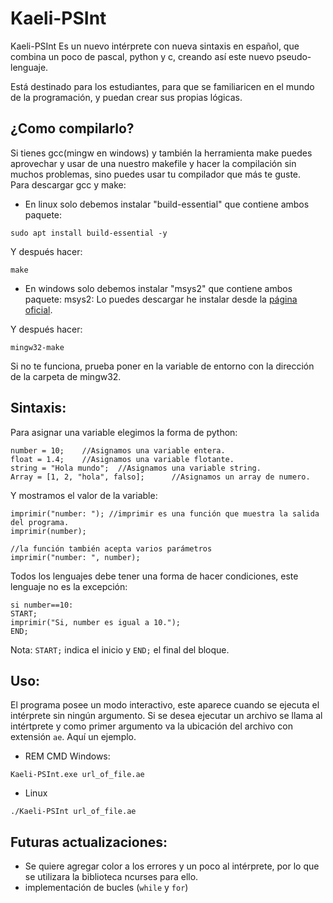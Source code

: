 # Kaeli-PSInt

Kaeli-PSInt Es un nuevo intérprete con nueva sintaxis en español, que combina un poco de pascal, python y c, creando así este nuevo pseudo-lenguaje.<br>

Está destinado para los estudiantes, para que se familiaricen en el mundo de la programación, y puedan crear sus propias lógicas.
## ¿Como compilarlo?

Si tienes gcc(mingw en windows) y también la herramienta make puedes aprovechar y usar de una nuestro makefile y hacer la compilación sin muchos problemas, sino puedes usar tu compilador que más te guste.<br/>
Para descargar gcc y make:
- En linux solo debemos instalar "build-essential" que contiene ambos paquete:
```
sudo apt install build-essential -y
```
Y después hacer:

```
make
```
- En windows solo debemos instalar "msys2" que contiene ambos paquete:
msys2: Lo puedes descargar he instalar desde la [página oficial](https://www.mingw-w64.org/downloads/#msys2).<br/>

Y después hacer:
```
mingw32-make
```
Si no te funciona, prueba poner en la variable de entorno con la dirección de la carpeta de mingw32.
## Sintaxis:

Para asignar una variable elegimos la forma de python:
```lang-python
number = 10;    //Asignamos una variable entera.
float = 1.4;    //Asignamos una variable flotante.
string = "Hola mundo";  //Asignamos una variable string.
Array = [1, 2, "hola", falso];      //Asignamos un array de numero.
```
Y mostramos el valor de la variable:
```
imprimir("number: "); //imprimir es una función que muestra la salida del programa.
imprimir(number);

//la función también acepta varios parámetros
imprimir("number: ", number);
```
Todos los lenguajes debe tener una forma de hacer condiciones, este lenguaje no es la excepción:
```
si number==10:
START;
imprimir("Si, number es igual a 10.");
END;
```
Nota: `START;` indica el inicio y `END;` el final del bloque.

## Uso:
El programa posee un modo interactivo, este aparece cuando se ejecuta el intérprete sin ningún argumento. Si se desea ejecutar un archivo se llama al intértprete y como primer argumento va la ubicación del archivo con extensión `ae`. Aquí un ejemplo.

* REM CMD Windows:
```
Kaeli-PSInt.exe url_of_file.ae
```

* Linux
```
./Kaeli-PSInt url_of_file.ae
```

## Futuras actualizaciones:
* Se quiere agregar color a los errores y un poco al intérprete, por lo que se utilizara la biblioteca ncurses para ello.
* implementación de bucles (`while` y `for`)